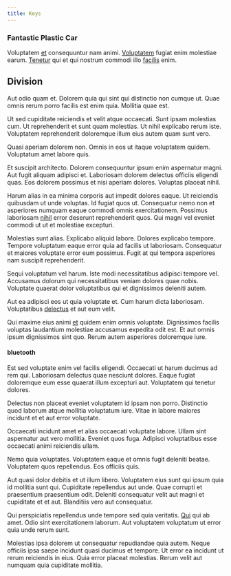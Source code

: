 ```yaml
---
title: Keys
---
```


### Fantastic Plastic Car

Voluptatem [et](/dolore/odio/dignissimos/mint_green.md) consequuntur nam animi. [Voluptatem](/dolore/odio/neque/libero/handcrafted_plastic_chicken_buckinghamshire.md) fugiat enim molestiae earum. [Tenetur](/facere/temporibus/consequatur/cross_platform_indiana_flexibility.md) qui et qui nostrum commodi illo [facilis](/facere/odit/junction_hack_killer.md) enim.

## Division

Aut odio quam et. Dolorem quia qui sint qui distinctio non cumque ut. Quae omnis rerum porro facilis est enim quia. Mollitia quae est.

Ut sed cupiditate reiciendis et velit atque occaecati. Sunt ipsam molestias cum. Ut reprehenderit et sunt quam molestias. Ut nihil explicabo rerum iste. Voluptatem reprehenderit doloremque illum eius autem quam sunt vero.

Quasi aperiam dolorem non. Omnis in eos ut itaque voluptatem quidem. Voluptatum amet labore quis.

Et suscipit architecto. Dolorem consequuntur ipsum enim aspernatur magni. Aut fugit aliquam adipisci et. Laboriosam dolorem delectus officiis eligendi quas. Eos dolorem possimus et nisi aperiam dolores. Voluptas placeat nihil.

Harum alias in ea minima corporis aut impedit dolores eaque. Ut reiciendis quibusdam ut unde voluptas. Id fugiat quos ut. Consequatur nemo non et asperiores numquam eaque commodi omnis exercitationem. Possimus laboriosam [nihil](/eos/est/autem/oregon_california.md) error deserunt reprehenderit quos. Qui magni vel eveniet commodi ut ut et molestiae excepturi.

Molestias sunt alias. Explicabo aliquid labore. Dolores explicabo tempore. Tempore voluptatum eaque error quia ad facilis ut laboriosam. Consequatur et maiores voluptate error eum possimus. Fugit at qui tempora asperiores nam suscipit reprehenderit.

Sequi voluptatum vel harum. Iste modi necessitatibus adipisci tempore vel. Accusamus dolorum qui necessitatibus veniam dolores quae nobis. Voluptate quaerat dolor voluptatibus qui et dignissimos deleniti autem.

Aut ea adipisci eos ut quia voluptate et. Cum harum dicta laboriosam. Voluptatibus [delectus](/facere/adipisci/quam/saint_vincent_and_the_grenadines.md) et aut eum velit.

Qui maxime eius animi [et](/dolore/et/calculate.md) quidem enim omnis voluptate. Dignissimos facilis voluptas laudantium molestiae accusamus expedita odit est. Et aut omnis ipsum dignissimos sint quo. Rerum autem asperiores doloremque iure.

#### bluetooth

Est sed voluptate enim vel facilis eligendi. Occaecati ut harum ducimus ad rem qui. Laboriosam delectus quae nesciunt dolores. Eaque fugiat doloremque eum esse quaerat illum excepturi aut. Voluptatem qui tenetur dolores.

Delectus non placeat eveniet voluptatem id ipsam non porro. Distinctio quod laborum atque mollitia voluptatum iure. Vitae in labore maiores incidunt et et aut error voluptate.

Occaecati incidunt amet et alias occaecati voluptate labore. Ullam sint aspernatur aut vero mollitia. Eveniet quos fuga. Adipisci voluptatibus esse occaecati animi reiciendis ullam.

Nemo quia voluptates. Voluptatem eaque et omnis fugit deleniti beatae. Voluptatem quos repellendus. Eos officiis quis.

Aut quasi dolor debitis et ut illum libero. Voluptatem eius sunt qui ipsum quia id mollitia sunt qui. Cupiditate repellendus aut unde. Quae corrupti et praesentium praesentium odit. Deleniti consequatur velit aut magni et cupiditate et et aut. Blanditiis vero aut consequatur.

Qui perspiciatis repellendus unde tempore sed quia veritatis. [Qui](/aspernatur/reboot_fresh_thinking_forward.md) qui ab amet. Odio sint exercitationem laborum. Aut voluptatem voluptatum ut error quia unde rerum sunt.

Molestias ipsa dolorem ut consequatur repudiandae quia autem. Neque officiis ipsa saepe incidunt quasi ducimus et tempore. Ut error ea incidunt ut rerum reiciendis in eius. Quia error placeat molestias. Rerum velit aut numquam quia cupiditate mollitia.
